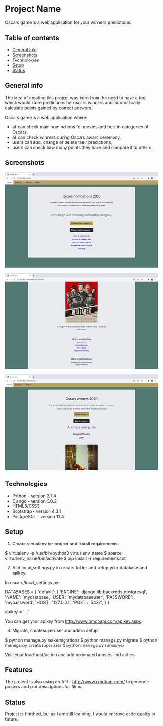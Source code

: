 
# Project Name
Oscars game is a web application for your winners predictions.

## Table of contents
* [General info](#general-info)
* [Screenshots](#screenshots)
* [Technologies](#technologies)
* [Setup](#setup)
* [Status](#status)

## General info
The idea of creating this project was born from the need to have a tool, which would store predictions for oscars winners and automatically calculate points gained by correct answers. 

Oscars game is a web application where:
- all can check main nominations for movies and best in categories of Oscars,
- all can check winners during Oscars award ceremony,
- users can add, change or delete their predictions,
- users can check how many points they have and compare it to others.

## Screenshots

![](oscars_screens/home_page.png)


![](oscars_screens/movie_details.png)


![](oscars_screens/winners.png)

## Technologies
* Python - version 3.7.4
* Django - version 3.0.2
* HTML5/CSS3
* Bootstrap - version 4.3.1
* PostgreSQL - version 11.4

## Setup
1. Create virtualenv for project and install requirements.

$ virtualenv -p /usr/bin/python3 virtualenv_name
$ source virtualenv_name/bin/activate
$ pip install -r requirements.txt

2. Add local_settings.py in oscars folder and setup your database and apikey.

In oscars/local_settings.py:

DATABASES = {
    'default': {
        'ENGINE': 'django.db.backends.postgresql',
        'NAME': 'mydatabase',
        'USER': 'mydatabaseuser',
        'PASSWORD': 'mypassword',
        'HOST': '127.0.0.1',
        'PORT': '5432',
    }
}

apikey = '...'

You can get your apikey from http://www.omdbapi.com/apikey.aspx.

3. Migrate, createsuperuser and admin setup.

$ python manage.py makemigrations
$ python manage.py migrate
$ python manage.py createsuperuser
$ python manage.py runserver

Visit your localhost/admin and add nominated movies and actors.

## Features
The project is also using an API - http://www.omdbapi.com/ to generate posters and plot descriptions for films.

## Status
Project is finished, but as I am still learning, I would improve code quality in future. 
